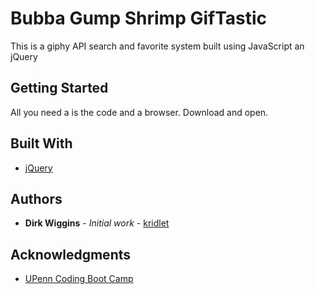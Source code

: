 # Bubba Gump Shrimp GifTastic

This is a giphy API search and favorite system built using JavaScript an jQuery

## Getting Started

All you need a is the code and a browser. Download and open. 

## Built With

* [jQuery](http://www.jQuery.com)
## Authors

* **Dirk Wiggins** - *Initial work* - [kridlet](https://github.com/kridlet)

## Acknowledgments

* [UPenn Coding Boot Camp](https://bootcamp.sas.upenn.edu/)
